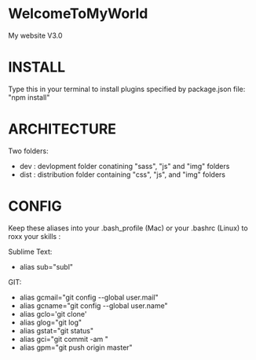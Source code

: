 # WelcomeToMyWorld
My website V3.0

# INSTALL
Type this in your terminal to install plugins specified by package.json file:
"npm install"

# ARCHITECTURE
Two folders:
- dev : devlopment folder conatining "sass", "js" and "img" folders
- dist : distribution folder containing "css", "js", and "img" folders

# CONFIG
Keep these aliases into your .bash_profile (Mac) or your .bashrc (Linux) to roxx your skills :

Sublime Text:
- alias sub="subl"

GIT:
- alias gcmail="git config --global user.mail"
- alias gcname="git config --global user.name"
- alias gclo='git clone'
- alias glog="git log"
- alias gstat="git status" 
- alias gci="git commit -am "
- alias gpm="git push origin master"
